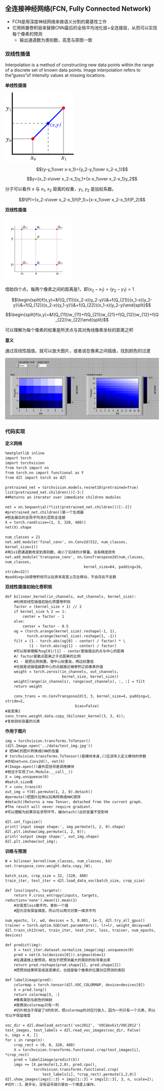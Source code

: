 ## 全连接神经网络(FCN, Fully Connected Network)

- FCN是用深度神经网络来做语义分割的奠基性工作
- 它用转置卷积层来替换CNN最后的全局平均池化层+全连接层，从而可以实现每个像素的预测
  - 输出通道数为类别数，高宽与原图一致

### 双线性插值

Interpolation is a method of constructing new data points within the range of a discrete set of known data points. Image interpolation refers to the“guess”of intensity values at missing locations.

**单线性插值**

![](\Images/38-01.png)

$${y-y_1\over x-x_1}={y_2-y_1\over x_2-x_1}$$

$$y={x_2-x\over x_2-x_1}y_1+{x-x_1\over x_2-x_1}y_2$$

分子可以看作 $x$ 与 $x_1$, $x_2$ 距离的权重，$y_1$, $y_2$ 是加权系数。

$$f(P)={x_2-x\over x_2-x_1}f(P_1)+{x-x_1\over x_2-x_1}f(P_2)$$

**双线性插值**

![](\Images/038-02.png)

借助四个点，每两个像素之间的距离是1，即$(x_2-x_1)=(y_2-y_1)=1$

$$\begin{split}f(x,y)=&f(Q_{11})(x_2-x)(y_2-y)\\&+f(Q_{21})(x_1-x)(y_2-y)\\&+f(Q_{12})(x_2-x)(y_1-y)\\&+f(Q_{22})(x_1-x)(y_2-y)\end{split}$$

$$\begin{split}f(x,y)=&f(Q_{11})w_{11}+f(Q_{21})w_{21}+f(Q_{12})w_{12}+f(Q_{22})w_{22}\end{split}$$

可以理解为每个像素的权重是所求点与其对角线像素坐标的距离之积

**意义**

通过双线性插值，就可以放大图片，或者说在像素之间插值，找到颜色的过渡

![](\Images/038-03.png)

### 代码实现

**定义网络**

```
%matplotlib inline
import torch
import torchvision
from torch import nn
from torch.nn import functional as F
from d2l import torch as d2l

pretrained_net = torchvision.models.resnet18(pretrained=True)
list(pretrained_net.children())[-3:]
##Returns an iterator over immediate children modules

net = nn.Sequential(*list(pretrained_net.children())[:-2])
#pretrained_net.children()是一个生成器
#刨去最后的全局平均池化层和全连接
X = torch.rand(size=(1, 3, 320, 480))
net(X).shape

num_classes = 21
net.add_module('final_conv', nn.Conv2d(512, num_classes, kernel_size=1))
#用1x1把通道数改变到类别数，减小了后续的计算量，会有精度损失
net.add_module('transpose_conv', nn.ConvTranspose2d(num_classes, num_classes,
                                    kernel_size=64, padding=16, stride=32))
#padding=16使卷积核可以在原本高宽上完全移动，不会存在不足额
```
**双线性插值初始化卷积核**

```
def bilinear_kernel(in_channels, out_channels, kernel_size):
    #利用双线性插值初始化转置卷积核
    factor = (kernel_size + 1) // 2
    if kernel_size % 2 == 1:
        center = factor - 1
    else:
        center = factor - 0.5
    og = (torch.arange(kernel_size).reshape(-1, 1),
          torch.arange(kernel_size).reshape(1, -1))
    filt = (1 - torch.abs(og[0] - center) / factor) * \
           (1 - torch.abs(og[1] - center) / factor)
    #可以简单理解为og[0]/[1] - center是插值出的点与中心的距离
    #/ factor是散点距离之于总距离的比例
    #1 - 是把比例倒置，使中心权重高，两边权重低
    #也就是说插值越靠中心的点越接近被卷积之前像素的值
    weight = torch.zeros((in_channels, out_channels,
                          kernel_size, kernel_size))
    weight[range(in_channels), range(out_channels), :, :] = filt
    return weight

    conv_trans = nn.ConvTranspose2d(3, 3, kernel_size=4, padding=1, stride=2,
                                bias=False)
#高宽乘2
conv_trans.weight.data.copy_(bilinear_kernel(3, 3, 4));
#复制目标张量的元素
```

**作用于图片**

```
img = torchvision.transforms.ToTensor()(d2l.Image.open('../data/test_img.jpg'))
# 把HWC的图片转换成CHW的张量
# torchvision.transforms.ToTensor()是模块本身,()应该传入定义模块的参数
#亦如net=nn.Conv2d(), net(X)
#(Image.open())最外层括号是调用模块
#相当于实现了nn.Module.__call__()
X = img.unsqueeze(0)
#batch_size维
Y = conv_trans(X)
out_img = Y[0].permute(1, 2, 0).detach()
#permute()把图片拉伸以后再转换成HWC顺序
#detach()Returns a new Tensor, detached from the current graph.
#The result will never require gradient.
#可以理解为如果存在求导环节，被detach()出的变量不受影响

d2l.set_figsize()
print('input image shape:', img.permute(1, 2, 0).shape)
d2l.plt.imshow(img.permute(1, 2, 0));
print('output image shape:', out_img.shape)
d2l.plt.imshow(out_img);
```
**训练与预测**

```
W = bilinear_kernel(num_classes, num_classes, 64)
net.transpose_conv.weight.data.copy_(W);

batch_size, crop_size = 32, (320, 480)
train_iter, test_iter = d2l.load_data_voc(batch_size, crop_size)

def loss(inputs, targets):
    return F.cross_entropy(inputs, targets, reduction='none').mean(1).mean(1)
    #对高宽loss做平均，拿到一个值
    #因为没有保留维度，所以可以两次对第一维求平均

num_epochs, lr, wd, devices = 5, 0.001, 1e-3, d2l.try_all_gpus()
trainer = torch.optim.SGD(net.parameters(), lr=lr, weight_decay=wd)
d2l.train_ch13(net, train_iter, test_iter, loss, trainer, num_epochs, devices)

def predict(img):
    X = test_iter.dataset.normalize_image(img).unsqueeze(0)
    pred = net(X.to(devices[0])).argmax(dim=1)
    #在通道维上做预测，相当于把预测最大的类别的标号拿出来
    return pred.reshape(pred.shape[1], pred.shape[2])
    #把预测结果转变成高宽模式，也就是每个像素的位置对应预测的类别

def label2image(pred):
    colormap = torch.tensor(d2l.VOC_COLORMAP, device=devices[0])
    X = pred.long()
    return colormap[X, :]
    #像素类别与颜色的映射
    #我猜测colormap只有一列
    #切片相当于保留了X的形状，把colormap的对应行放入，因为一列只有一个元素，所以可以不保留维度

voc_dir = d2l.download_extract('voc2012', 'VOCdevkit/VOC2012')
test_images, test_labels = d2l.read_voc_images(voc_dir, False)
n, imgs = 4, []
for i in range(n):
    crop_rect = (0, 0, 320, 480)
    X = torchvision.transforms.functional.crop(test_images[i], *crop_rect)
    pred = label2image(predict(X))
    imgs += [X.permute(1,2,0), pred.cpu(),
             torchvision.transforms.functional.crop(
                 test_labels[i], *crop_rect).permute(1,2,0)]
d2l.show_images(imgs[::3] + imgs[1::3] + imgs[2::3], 3, n, scale=2);
#切片::3，是步长，没有逗号就只是在一个维度上操作。
```